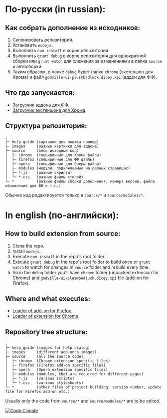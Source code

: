 # По-русски (in russian):
## Как собрать дополнение из исходников:

1. Склонировать репозиторий.
2. Установить `nodejs`.
3. Выполнить `npm install` в корне репозитория.
4. Выполнить `grunt debug` в корне репозитория для однократной сборки или `grunt watch` для слежения за изменениями в папке `source` и автосборки.
5. Таким образом, в папке `debug` будет папка `chrome` (экстеншон для Хрома) и файл `godville-ui-plus@badluck.dicey.xpi` (аддон для ФФ).

## Что где запускается:
* [Загрузчик аддона для ФФ](https://github.com/zeird/godville-ui-plus/blob/master/source/firefox/data/loader.js).
* [Загрузчик экстеншона для Хрома](https://github.com/zeird/godville-ui-plus/blob/master/source/chrome/loader.js).

## Структура репозитория:
```
.
├─ help_guide (картинки для окошка помощи)
├─ images     (разные картинки для аддона)
├─ source     (весь исходный код)
│  ├─ chrome  (специфичные для Хрома файлы)
│  ├─ firefox (специфичные для ФФ файлы)
│  ├─ opera   (специфичные для Оперы файлы)
│  ├─ modules (модули, подключаемые на разных страницах)
│  ├─ *.js    (разные скрипты)
│  └─ *.css   (разные файлы стилей)
└─ *          (разные файлы сборки дополнения, номера версии, файла обновления для ФФ и т.п.)
```
Обычно код редактируется только в `source/*` и `source/modules/*`.

# In english (по-английски):
## How to build extension from source:

1. Clone the repo.
2. Install `nodejs`.
3. Execute `npm install` in the repo's root folder.
4. Execute `grunt debug` in the repo's root folder to build once or `grunt watch` to watch for changes in `source` folder and rebuild every time.
5. So in the `debug` folder you'll have `chrome` folder (unpacked extension for Chrome) and `godville-ui-plus@badluck.dicey.xpi` file (add-on for Firefox).

## Where and what executes:
* [Loader of add-on for Firefox](https://github.com/zeird/godville-ui-plus/blob/master/source/firefox/data/loader.js).
* [Loader of extension for Chrome](https://github.com/zeird/godville-ui-plus/blob/master/source/chrome/loader.js).

## Repository tree structure:
```
.
├─ help_guide (images for help dialog)
├─ images     (different add-on's images)
├─ source     (all the source code)
│  ├─ chrome  (Chrome extension specific files)
│  ├─ firefox (Firefox add-on specific files)
│  ├─ opera   (Opera extension specific files)
│  ├─ modules (modules, that are required for different pages)
│  ├─ *.js    (various scripts)
│  └─ *.css   (various stylesheets)
└─ *          (other files of project building, version number, update file for Firefox add-on etc.)
```
Usually only the code from `source/*` and `source/modules/*` are to be edited.

[![Code Climate](https://codeclimate.com/github/zeird/godville-ui-plus/badges/gpa.svg)](https://codeclimate.com/github/zeird/godville-ui-plus)
